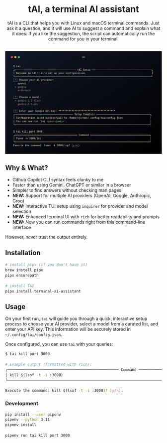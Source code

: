 <h1 align="center">tAI, a terminal AI assistant</h1>

<div align="center">
tAI is a CLI that helps you with Linux and macOS terminal commands. Just ask it a question, and it will use AI to suggest a command and explain what it does. If you like the suggestion, the script can automatically run the command for you in your terminal.
</div>
<br />

![Demo](example.png)

## Why & What?

- Github Copilot CLI syntax feels clunky to me
- Faster than using Gemini, ChatGPT or similar in a browser
- Simpler to find answers without checking man pages
- **NEW:** Support for multiple AI providers (OpenAI, Google, Anthropic, Groq)
- **NEW:** Interactive TUI setup using `inquirer` for provider and model selection
- **NEW:** Enhanced terminal UI with `rich` for better readability and prompts
- **NEW:** Now you can run commands right from this command-line interface

However, never trust the output entirely.

## Installation

```bash
# install pipx (if you don't have it)
brew install pipx
pipx ensurepath

# install TAI
pipx install terminal-ai-assistant
```

## Usage

On your first run, `tai` will guide you through a quick, interactive setup process to choose your AI provider, select a model from a curated list, and enter your API key. This information will be securely stored in `~/.config/tai/config.json`.

Once configured, you can use `tai` with your queries:

```bash
$ tai kill port 3000

# Example output (formatted with rich):
╭────────────────────────────────────────────────── Command ───────────────────────────────────────────────────╮
│ kill $(lsof -t -i :3000)                                                                                     │
╰──────────────────────────────────────────────────────────────────────────────────────────────────────────────╯

Execute the command: kill $(lsof -t -i :3000)? [y/n]:
```

### Development

```bash
pip install --user pipenv
pipenv --python 3.11
pipenv install

pipenv run tai kill port 3000
```
